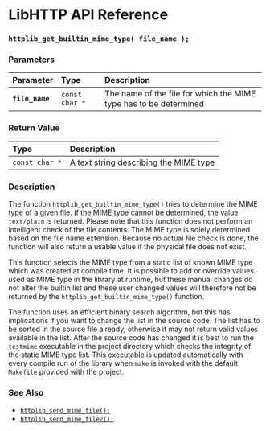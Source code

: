 # LibHTTP API Reference

### `httplib_get_builtin_mime_type( file_name );`

### Parameters

| Parameter | Type | Description |
| :--- | :--- | :--- |
|**`file_name`**|`const char *`|The name of the file for which the MIME type has to be determined|

### Return Value

| Type | Description |
| :--- | :--- |
|`const char *`|A text string describing the MIME type|

### Description

The function `httplib_get_builtin_mime_type()` tries to determine the MIME type of a given file. If the MIME type cannot be determined, the value `text/plain` is returned. Please note that this function does not perform an intelligent check of the file contents. The MIME type is solely determined based on the file name extension. Because no actual file check is done, the function will also return a usable value if the physical file does not exist.

This function selects the MIME type from a static list of known MIME type which was created at compile time. It is possible to add or override values used as MIME type in the library at runtime, but these manual changes do not alter the builtin list and these user changed values will therefore not be returned by the `httplib_get_builtin_mime_type()` function.

The function uses an efficient binary search algorithm, but this has implications if you want to change the list in the source code. The list has to be sorted in the source file already, otherwise it may not return valid values available in the list. After the source code has changed it is best to run the `testmime` executable in the project directory which checks the integrity of the static MIME type list. This executable is updated automatically with every compile run of the library when `make` is invoked with the default `Makefile` provided with the project.

### See Also

* [`httplib_send_mime_file();`](httplib_send_mime_file.md)
* [`httplib_send_mime_file2();`](httplib_send_mime_file2.md)
